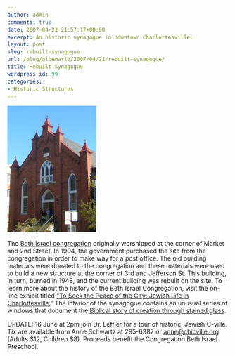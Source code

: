```yaml
---
author: admin
comments: true
date: 2007-04-21 21:57:17+00:00
excerpt: An historic synagogue in downtown Charlottesville.
layout: post
slug: rebuilt-synagogue
url: /blog/albemarle/2007/04/21/rebuilt-synagogue/
title: Rebuilt Synagogue
wordpress_id: 99
categories:
- Historic Structures
---
```




![Beth Israel Synagogue](/wp-content/uploads/2007/04/synagogue.jpg)

The [Beth Israel congregation](http://www.cbicville.org/) originally worshipped at the corner of Market and 2nd Street. In 1904, the government purchased the site from the congregation in order to make way for a post office. The old building materials were donated to the congregation and these materials were used to build a new structure at the corner of 3rd and Jefferson St. This building, in turn, burned in 1948, and the current building was rebuilt on the site. To learn more about the history of the Beth Israel Congregation, visit the on-line exhibit titled ["To Seek the Peace of the City: Jewish Life in  Charlottesville.](http://www.lib.virginia.edu/small/exhibits/seek/)" The interior of the synagogue contains an unusual series of windows that document the [Biblical story of creation through stained glass](http://www.cbicville.org/about/windows.html).

UPDATE: 16 June at 2pm join Dr. Leffler for a tour of historic, Jewish C-ville. Tix are available from Anne Schwartz at 295-6382 or anne@cbicville.org (Adults $12, Children $8). Proceeds benefit the Congregation Beth Israel Preschool. <!-- more -->
